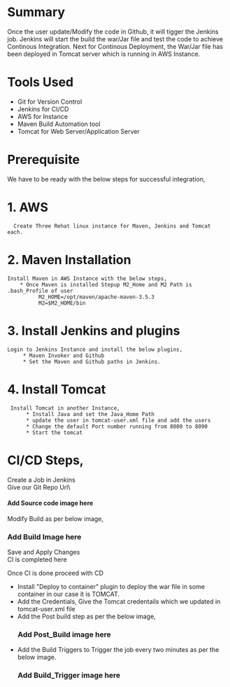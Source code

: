 # Summary
  Once the user update/Modify the code in Github, it will tigger the Jenkins job. Jenkins will start the build the war/Jar file and test the code to achieve Continous Integration.  Next for Continous Deployment, the War/Jar file has been deployed in Tomcat server which is running in AWS Instance. 

# Tools Used

- Git for Version Control
- Jenkins for CI/CD
- AWS for Instance
- Maven Build Automation tool
- Tomcat for Web Server/Application Server

# Prerequisite
  We have to be ready with the below steps for successful integration, 
   # 1. AWS
      Create Three Rehat linux instance for Maven, Jenkins and Tomcat each. 
   # 2. Maven Installation 
    Install Maven in AWS Instance with the below steps, 
        * Once Maven is installed Stepup M2_Home and M2 Path is .bash_Profile of user
              M2_HOME=/opt/maven/apache-maven-3.5.3
              M2=$M2_HOME/bin
   # 3. Install Jenkins and plugins 
    Login to Jenkins Instance and install the below plugins, 
         * Maven Invoker and Github
         * Set the Maven and Github paths in Jenkins.
   # 4. Install Tomcat     
     Install Tomcat in another Instance, 
          * Install Java and set the Java_Home Path
          * update the user in tomcat-user.xml file and add the users
          * Change the default Port number running from 8080 to 8090
          * Start the tomcat
# CI/CD Steps,
   Create a Job in Jenkins\
   Give our Git Repo Url\
   #### Add Source code image here
   Modify Build as per below image,
   ### Add Build Image here 
   Save and Apply Changes\
   CI is completed here
   
   Once CI is done proceed with CD
   - Install "Deploy to container" plugin to deploy the war file in some container in our case it is TOMCAT. 
   - Add the Credentials, Give the Tomcat credentails which we updated in tomcat-user.xml file
   - Add the Post build step as per the below image, 
      ### Add Post_Build image here
   - Add the Build Triggers to Trigger the job every two minutes as per the below image.
      ### Add Build_Trigger image here
